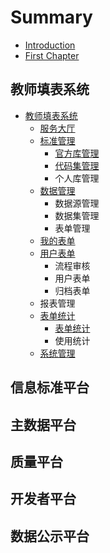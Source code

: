 # Summary

* [Introduction](README.md)
* [First Chapter](chapter1.md)

## 教师填表系统

* [教师填表系统](jiao-shi-tian-biao-xi-tong/jiao-shi-tian-biao-xi-tong.md)
  * [服务大厅](jiao-shi-tian-biao-xi-tong/jiao-shi-tian-biao-xi-tong/fu-wu-da-ting.md)
  * [标准管理](jiao-shi-tian-biao-xi-tong/jiao-shi-tian-biao-xi-tong/biao-zhun-guan-li.md)
    * [官方库管理](jiao-shi-tian-biao-xi-tong/jiao-shi-tian-biao-xi-tong/biao-zhun-guan-li/guan-fang-ku-guan-li.md)
    * [代码集管理](jiao-shi-tian-biao-xi-tong/jiao-shi-tian-biao-xi-tong/biao-zhun-guan-li/dai-ma-ji-guan-li.md)
    * 个人库管理
  * [数据管理](jiao-shi-tian-biao-xi-tong/jiao-shi-tian-biao-xi-tong/shu-ju-guan-li.md)
    * 数据源管理
    * 数据集管理
    * 表单管理
  * [我的表单](jiao-shi-tian-biao-xi-tong/jiao-shi-tian-biao-xi-tong/wo-de-biao-dan.md)
  * [用户表单](jiao-shi-tian-biao-xi-tong/jiao-shi-tian-biao-xi-tong/yong-hu-biao-dan.md)
    * 流程审核
    * 用户表单
    * 归档表单
  * 报表管理
  * [表单统计](jiao-shi-tian-biao-xi-tong/jiao-shi-tian-biao-xi-tong/biao-dan-tong-ji.md)
    * [表单统计](jiao-shi-tian-biao-xi-tong/jiao-shi-tian-biao-xi-tong/biao-dan-tong-ji/biao-dan-tong-ji.md)
    * 使用统计
  * [系统管理](jiao-shi-tian-biao-xi-tong/jiao-shi-tian-biao-xi-tong/xi-tong-guan-li.md)

## 信息标准平台

## 主数据平台

## 质量平台

## 开发者平台

## 数据公示平台

